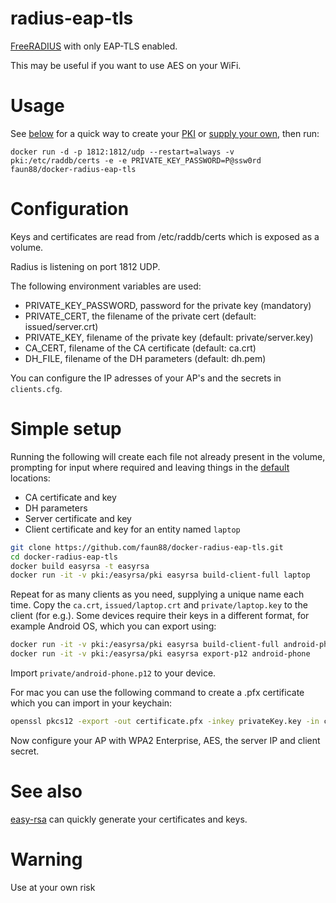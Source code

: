 # radius-eap-tls

[FreeRADIUS](https://github.com/FreeRADIUS/freeradius-server/) with only EAP-TLS enabled.

This may be useful if you want to use AES on your WiFi.

# Usage

See [below](#simple-setup) for a quick way to create your [PKI](https://en.wikipedia.org/wiki/Public_key_infrastructure) or [supply your own](#configuration), then run:

```
docker run -d -p 1812:1812/udp --restart=always -v pki:/etc/raddb/certs -e -e PRIVATE_KEY_PASSWORD=P@ssw0rd faun88/docker-radius-eap-tls
```

# Configuration

Keys and certificates are read from /etc/raddb/certs which is exposed as a volume.

Radius is listening on port 1812 UDP.

The following environment variables are used:

- PRIVATE_KEY_PASSWORD, password for the private key (mandatory)
- PRIVATE_CERT, the filename of the private cert (default: issued/server.crt)
- PRIVATE_KEY, filename of the private key (default: private/server.key)
- CA_CERT, filename of the CA certificate (default: ca.crt)
- DH_FILE, filename of the DH parameters (default: dh.pem)

You can configure the IP adresses of your AP's and the secrets in `clients.cfg`.

# Simple setup

Running the following will create each file not already present in the volume, prompting for input where required and leaving things in the [default](#configuration) locations:
- CA certificate and key
- DH parameters
- Server certificate and key
- Client certificate and key for an entity named `laptop`

```bash
git clone https://github.com/faun88/docker-radius-eap-tls.git
cd docker-radius-eap-tls
docker build easyrsa -t easyrsa
docker run -it -v pki:/easyrsa/pki easyrsa build-client-full laptop
```

Repeat for as many clients as you need, supplying a unique name each time. Copy the `ca.crt`, `issued/laptop.crt` and `private/laptop.key` to the client (for e.g.). Some devices require their keys in a different format, for example Android OS, which you can export using:

```bash
docker run -it -v pki:/easyrsa/pki easyrsa build-client-full android-phone
docker run -it -v pki:/easyrsa/pki easyrsa export-p12 android-phone
```

Import `private/android-phone.p12` to your device.

For mac you can use the following command to create a .pfx certificate which you can import in your keychain:

```bash
openssl pkcs12 -export -out certificate.pfx -inkey privateKey.key -in certificate.crt 
```

Now configure your AP with WPA2 Enterprise, AES, the server IP and client secret.

# See also

[easy-rsa](https://github.com/OpenVPN/easy-rsa/) can quickly generate your certificates and keys.

# Warning

Use at your own risk
